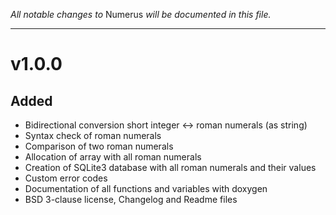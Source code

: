 _All notable changes to_ Numerus _will be documented in this file._

***************

v1.0.0
======

Added
-----

- Bidirectional conversion short integer <-> roman numerals (as string)
- Syntax check of roman numerals
- Comparison of two roman numerals
- Allocation of array with all roman numerals
- Creation of SQLite3 database with all roman numerals and their values
- Custom error codes
- Documentation of all functions and variables with doxygen
- BSD 3-clause license, Changelog and Readme files
